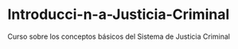 # Introducci-n-a-Justicia-Criminal
Curso sobre los conceptos básicos del Sistema de Justicia Criminal
